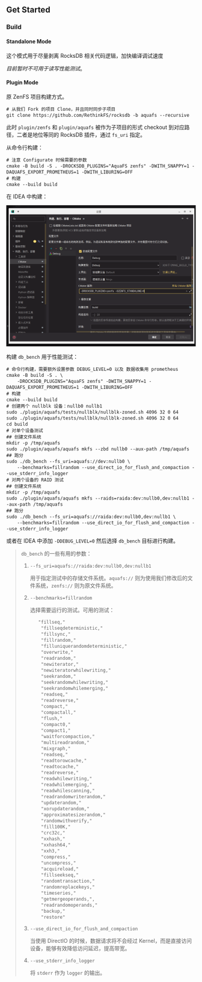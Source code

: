 ## Get Started

### Build

#### Standalone Mode

这个模式用于尽量剥离 RocksDB 相关代码逻辑，加快编译调试速度

*目前暂时不可用于读写性能测试*。

#### Plugin Mode

原 ZenFS 项目构建方式。

```shell
# 从我们 Fork 的项目 Clone，并且同时同步子项目
git clone https://github.com/RethinkFS/rocksdb -b aquafs --recursive
```

此时 `plugin/zenfs` 和 `plugin/aquafs` 被作为子项目的形式 checkout 到对应路径，二者是地位等同的 RocksDB 插件，通过 `fs_uri` 指定。

从命令行构建：

```shell
# 注意 Configurate 时候需要的参数
cmake -B build -S . -DROCKSDB_PLUGINS="AquaFS zenfs" -DWITH_SNAPPY=1 -DAQUAFS_EXPORT_PROMETHEUS=1 -DWITH_LIBURING=OFF
# 构建
cmake --build build
```

在 IDEA 中构建：

![image-20230430213101803](GetStarted.assets/image-20230430213101803.png)

构建 `db_bench` 用于性能测试：

```shell
# 命令行构建，需要额外设置参数 DEBUG_LEVEL=0 以及 数据收集用 prometheus
cmake -B build -S . \
    -DROCKSDB_PLUGINS="AquaFS zenfs" -DWITH_SNAPPY=1 -DAQUAFS_EXPORT_PROMETHEUS=1 -DWITH_LIBURING=OFF
# 构建
cmake --build build
# 创建两个 nullblk 设备：nullb0 nullb1
sudo ./plugin/aquafs/tests/nullblk/nullblk-zoned.sh 4096 32 0 64
sudo ./plugin/aquafs/tests/nullblk/nullblk-zoned.sh 4096 32 0 64
cd build
# 对单个设备测试
## 创建文件系统
mkdir -p /tmp/aquafs
sudo ./plugin/aquafs/aquafs mkfs --zbd nullb0 --aux-path /tmp/aquafs
## 跑分
sudo ./db_bench --fs_uri=aquafs://dev:nullb0 \
    --benchmarks=fillrandom --use_direct_io_for_flush_and_compaction --use_stderr_info_logger
# 对两个设备的 RAID 测试
## 创建文件系统
mkdir -p /tmp/aquafs
sudo ./plugin/aquafs/aquafs mkfs --raids=raida:dev:nullb0,dev:nullb1 --aux-path /tmp/aquafs
## 跑分
sudo ./db_bench --fs_uri=aquafs://raida:dev:nullb0,dev:nullb1 \
    --benchmarks=fillrandom --use_direct_io_for_flush_and_compaction --use_stderr_info_logger
```

或者在 IDEA 中添加 `-DDEBUG_LEVEL=0` 然后选择 `db_bench` 目标进行构建。

> `db_bench` 的一些有用的参数：
>
> 1. `--fs_uri=aquafs://raida:dev:nullb0,dev:nullb1`
>
>    用于指定测试中的存储文件系统。`aquafs://` 则为使用我们修改后的文件系统，`zenfs://` 则为原文件系统。
>
> 2. `--benchmarks=fillrandom`
>
>    选择需要运行的测试。可用的测试：
>
>    ```
>    	"fillseq,"
>        "fillseqdeterministic,"
>        "fillsync,"
>        "fillrandom,"
>        "filluniquerandomdeterministic,"
>        "overwrite,"
>        "readrandom,"
>        "newiterator,"
>        "newiteratorwhilewriting,"
>        "seekrandom,"
>        "seekrandomwhilewriting,"
>        "seekrandomwhilemerging,"
>        "readseq,"
>        "readreverse,"
>        "compact,"
>        "compactall,"
>        "flush,"
>        "compact0,"
>        "compact1,"
>        "waitforcompaction,"
>        "multireadrandom,"
>        "mixgraph,"
>        "readseq,"
>        "readtorowcache,"
>        "readtocache,"
>        "readreverse,"
>        "readwhilewriting,"
>        "readwhilemerging,"
>        "readwhilescanning,"
>        "readrandomwriterandom,"
>        "updaterandom,"
>        "xorupdaterandom,"
>        "approximatesizerandom,"
>        "randomwithverify,"
>        "fill100K,"
>        "crc32c,"
>        "xxhash,"
>        "xxhash64,"
>        "xxh3,"
>        "compress,"
>        "uncompress,"
>        "acquireload,"
>        "fillseekseq,"
>        "randomtransaction,"
>        "randomreplacekeys,"
>        "timeseries,"
>        "getmergeoperands,",
>        "readrandomoperands,"
>        "backup,"
>        "restore"
>    ```
>
> 3. `--use_direct_io_for_flush_and_compaction`
>
>    当使用 DirectIO 的时候，数据请求将不会经过 Kernel，而是直接访问设备，能够有效降低访问延迟，提高带宽。
>
> 4. `--use_stderr_info_logger`
>
>    将 `stderr` 作为 `logger` 的输出。
